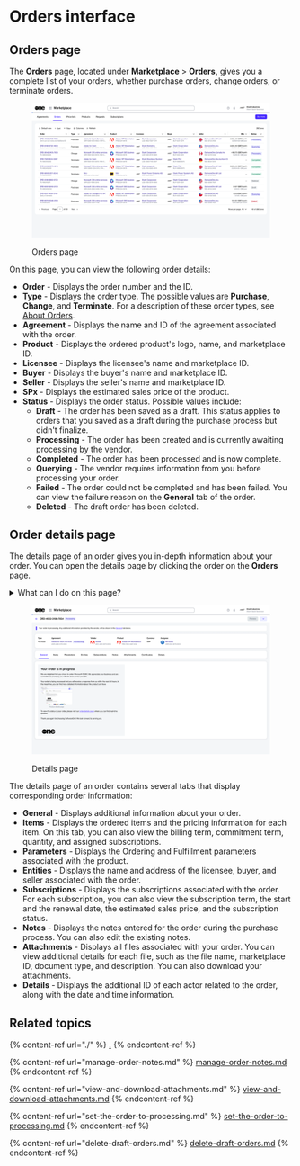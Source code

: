 # Orders interface

## Orders page

The **Orders** page, located under **Marketplace** > **Orders,** gives you a complete list of your orders, whether purchase orders, change orders, or terminate orders.&#x20;

<figure><img src="../../../.gitbook/assets/image (362).png" alt=""><figcaption><p>Orders page</p></figcaption></figure>

On this page, you can view the following order details:

* **Order** - Displays the order number and the ID.
* **Type** - Displays the order type. The possible values are **Purchase**, **Change**, and **Terminate**. For a description of these order types, see [About Orders](./#overview).
* **Agreement** - Displays the name and ID of the agreement associated with the order.&#x20;
* **Product** - Displays the ordered product's logo, name, and marketplace ID.
* **Licensee** - Displays the licensee's name and marketplace ID.
* **Buyer** - Displays the buyer's name and marketplace ID.
* **Seller** - Displays the seller's name and marketplace ID.
* **SPx** - Displays the estimated sales price of the product.
* **Status** - Displays the order status. Possible values include:
  * **Draft** - The order has been saved as a draft. This status applies to orders that you saved as a draft during the purchase process but didn't finalize.&#x20;
  * **Processing** - The order has been created and is currently awaiting processing by the vendor.&#x20;
  * **Completed** - The order has been processed and is now complete.
  * **Querying** - The vendor requires information from you before processing your order.&#x20;
  * **Failed** - The order could not be completed and has been failed. You can view the failure reason on the **General** tab of the order.
  * **Deleted** - The draft order has been deleted.&#x20;

## Order details page <a href="#subscription-details" id="subscription-details"></a>

The details page of an order gives you in-depth information about your order. You can open the details page by clicking the order on the **Orders** page.&#x20;

<details>

<summary>What can I do on this page?</summary>

From the details page, you can complete the following tasks:&#x20;

* [Manage your order notes](manage-order-notes.md).
* [Set the order from the querying state to the processing state](set-the-order-to-processing.md).
* [View and download your file attachments](view-and-download-attachments.md).
* [Delete your draft orders](delete-draft-orders.md).

</details>

<figure><img src="../../../.gitbook/assets/image (363).png" alt=""><figcaption><p>Details page</p></figcaption></figure>

The details page of an order contains several tabs that display corresponding order information:

* **General** - Displays additional information about your order.
* **Items** - Displays the ordered items and the pricing information for each item. On this tab, you can also view the billing term, commitment term, quantity, and assigned subscriptions.
* **Parameters** - Displays the Ordering and Fulfillment parameters associated with the product.&#x20;
* **Entities** - Displays the name and address of the licensee, buyer, and seller associated with the order.
* **Subscriptions** - Displays the subscriptions associated with the order. For each subscription, you can also view the subscription term, the start and the renewal date, the estimated sales price, and the subscription status.
* **Notes** - Displays the notes entered for the order during the purchase process. You can also edit the existing notes.
* **Attachments** - Displays all files associated with your order. You can view additional details for each file, such as the file name, marketplace ID, document type, and description. You can also download your attachments.
* **Details** - Displays the additional ID of each actor related to the order, along with the date and time information.

## Related topics

{% content-ref url="./" %}
[.](./)
{% endcontent-ref %}

{% content-ref url="manage-order-notes.md" %}
[manage-order-notes.md](manage-order-notes.md)
{% endcontent-ref %}

{% content-ref url="view-and-download-attachments.md" %}
[view-and-download-attachments.md](view-and-download-attachments.md)
{% endcontent-ref %}

{% content-ref url="set-the-order-to-processing.md" %}
[set-the-order-to-processing.md](set-the-order-to-processing.md)
{% endcontent-ref %}

{% content-ref url="delete-draft-orders.md" %}
[delete-draft-orders.md](delete-draft-orders.md)
{% endcontent-ref %}
